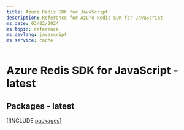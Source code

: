 ```yaml
---
title: Azure Redis SDK for JavaScript
description: Reference for Azure Redis SDK for JavaScript
ms.date: 03/22/2024
ms.topic: reference
ms.devlang: javascript
ms.service: cache
---
```

# Azure Redis SDK for JavaScript - latest
## Packages - latest
[!INCLUDE [packages](redis-index.md)]